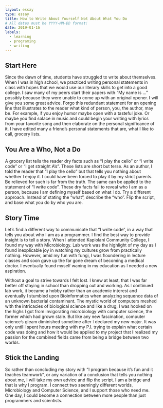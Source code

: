 ```yaml
---
layout: essay
type: essay
title: How to Write About Yourself Not About What You Do
# All dates must be YYYY-MM-DD format!
date: 2019-01-16
labels:
  - learning
  - programing
  - writing 
---
```

## Start Here
Since the dawn of time, students have struggled to write about themselves. When I was in high school, we practiced writing personal statements in class with hopes that we would use our literary skills to get into a good college. I saw many of my peers start their papers with “My name is …” possibly because they were unable to come up with an original opener. I will give you some great advice. Forgo this redundant statement for an opening line that illustrates to the reader what kind of person, you, the author, may be. For example, if you enjoy humor maybe open with a tasteful joke. Or maybe you find solace in music and could begin your writing with lyrics from your favorite song and then elaborate on the personal significance of it.  I have edited many a friend’s personal statements that are, what I like to call, grocery lists. 

## You Are a Who, Not a Do
   A grocery list tells the reader dry facts such as “I play the cello” or “I write code” or “I get straight A’s”. These lists are short but terse. As an author, I told the reader that “I play the cello” but that tells you nothing about whether I enjoy it. I could have been forced to play it by my strict parents. Be relieved for such is far from the truth. The same can be applied to the statement of “I write code”. These dry facts fail to reveal who I am as a person, because I am defining myself based on what I do. Try a different approach. Instead of stating the “what”, describe the “who”. Flip the script, and base what you do by who you are. 

## Story Time
  Let’s find a different way to communicate that “I write code”, in a way that tells you about who I am as a programmer. I find the best way to provide insight is to tell a story. When I attended Kapiolani Community College, I found my way with Microbiology. Lab work was the highlight of my day as I found inexplicable joy in watching my cultures grow from practically nothing. However, amid my fun with fungi, I was floundering in lecture classes and soon gave up the far gone dream of becoming a medical doctor. I eventually found myself waning in my education as I needed a new aspiration. 

Without a goal to strive towards I felt lost. I knew at least, that I was far better off staying in school than dropping out and working. As I continued lab work, it became a hobby rather than an academic interest and eventually I stumbled upon Bioinformatics when analyzing sequence data of an unknown bacterial contaminant. The mystic world of computers meshed with the intricacies of biological science and like a drug, I was hooked on the highs I got from invigorating microbiology with computer science, the former which had grown stale. But like any new fascination, computer science’s gleam diminished sometime after I declared my new major. It was only until I spent hours meeting with my P.I. trying to explain what certain code was doing and how it would be applied to my project that I realized my passion for the combined fields came from being a bridge between two worlds. 

## Stick the Landing
  So rather than concluding my story with “I program because it’s fun and it teaches teamwork”, or any variation of a conclusion that tells you nothing about me, I will take my own advice and flip the script. I am a bridge and that is why I program. I connect two seemingly different worlds, Microbiology and Computer Science, and I support those who need me. One day, I could become a connection between more people than just programmers and scientists.


